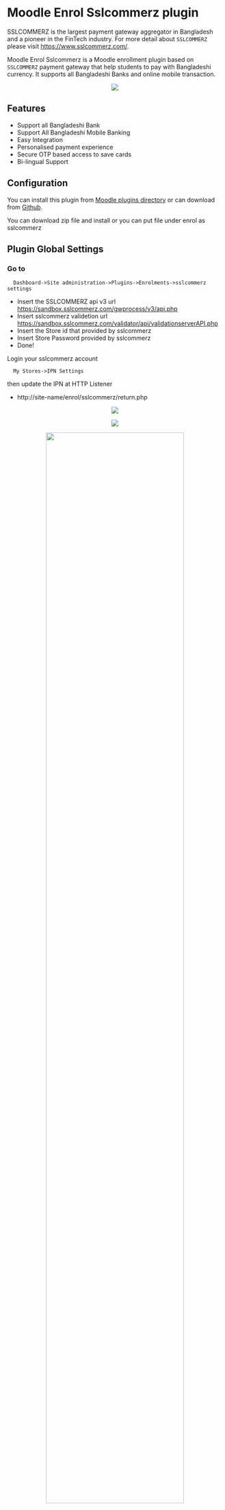 # Moodle Enrol Sslcommerz plugin

SSLCOMMERZ is the largest payment gateway aggregator in Bangladesh and a pioneer in the FinTech industry. For more detail about `SSLCOMMERZ` please visit https://www.sslcommerz.com/.

Moodle Enrol Sslcommerz is a Moodle enrollment plugin based on `SSLCOMMERZ` payment gateway that help students to pay with Bangladeshi currency. It supports all Bangladeshi Banks and online mobile transaction.

<p align="center">
<img src="https://i.imgur.com/QH1SUwO.jpg">
</p>


## Features
- Support all Bangladeshi Bank 
- Support All Bangladeshi Mobile Banking
- Easy Integration
- Personalised payment experience
- Secure OTP based access to save cards
- Bi-lingual Support


## Configuration

You can install this plugin from [Moodle plugins directory](https://moodle.org/plugins) or can download from [Github](https://github.com/eLearning-BS23/moodle-enrol_sslcommerz).

You can download zip file and install or you can put file under enrol as sslcommerz

## Plugin Global Settings
### Go to 
```
  Dashboard->Site administration->Plugins->Enrolments->sslcommerz settings
```
- Insert the SSLCOMMERZ api v3 url
  https://sandbox.sslcommerz.com/gwprocess/v3/api.php
- Insert sslcommerz validetion url 
  https://sandbox.sslcommerz.com/validator/api/validationserverAPI.php
- Insert the Store id that provided by sslcommerz
- Insert Store Password provided by sslcommerz
- Done!

Login your sslcommerz account 
```
  My Stores->IPN Settings
```
then update the IPN at HTTP Listener
- http://site-name/enrol/sslcommerz/return.php
<p align="center">
<img src="https://i.imgur.com/DmqB6SW.png?1">
</p>

  

<p align="center">
<img src="https://i.imgur.com/Tc0Bx9p.png?1">
</p>

<p align="center">
<img src="https://i.imgur.com/4fpLrUh.png?1" width="80%">
</p>

## Enrolment settings: 
- Login as a course adminstrator.
- Enable enrol sslcommerz plugin. 
- Go to your course settings from 

```
  Dashboard->Courses->Course->Users->Enrolment methods settings
```
-  Choose `sslcommerz` from `Add method` option


<p align="center">
<img src="https://i.imgur.com/LCsYjte.png?1" width="40%">
</p>

- Add price and other required informations. 
```
Dashboard->Courses->Course->Users->Enrolment methods->SSLCOMMERZ settings
```
<p align="center">
<img src="https://i.imgur.com/AzKUNpK.png?1">
</p>

- Save changes.
- That's it. and you are done!
- Enjoy the plugin!

## Author
- [Brain Station 23 Ltd.](https://brainstation-23.com)

## License
This program is free software: you can redistribute it and/or modify it under the terms of the GNU General Public License as published by the Free Software Foundation, either version 3 of the License, or (at your option) any later version.

This program is distributed in the hope that it will be useful, but WITHOUT ANY WARRANTY; without even the implied warranty of MERCHANTABILITY or FITNESS FOR A PARTICULAR PURPOSE. See the GNU General Public License for more details.

You should have received a copy of the GNU General Public License along with this program. If not, see [GNU License](http://www.gnu.org/licenses/).
